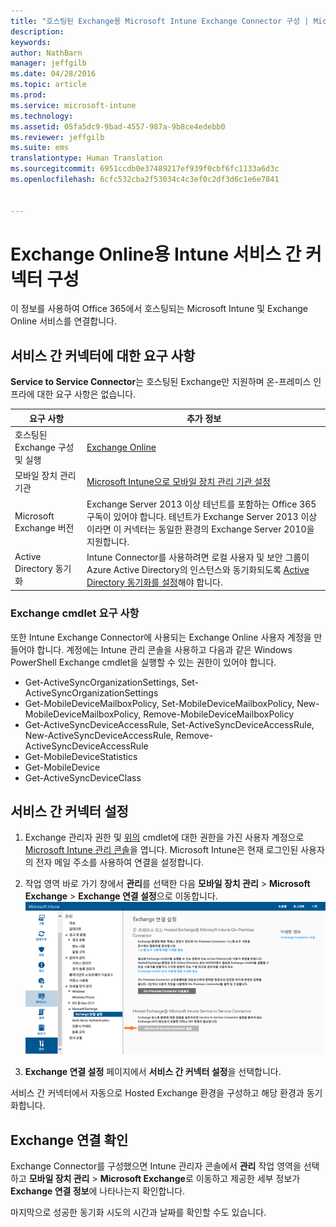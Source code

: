 ```yaml
---
title: "호스팅된 Exchange용 Microsoft Intune Exchange Connector 구성 | Microsoft Intune"
description: 
keywords: 
author: NathBarn
manager: jeffgilb
ms.date: 04/28/2016
ms.topic: article
ms.prod: 
ms.service: microsoft-intune
ms.technology: 
ms.assetid: 05fa5dc9-9bad-4557-987a-9b8ce4edebb0
ms.reviewer: jeffgilb
ms.suite: ems
translationtype: Human Translation
ms.sourcegitcommit: 6951ccdb0e37489217ef939f0cbf6fc1133a6d3c
ms.openlocfilehash: 6cfc532cba2f53034c4c3ef0c2df3d6c1e6e7841


---
```


# Exchange Online용 Intune 서비스 간 커넥터 구성

이 정보를 사용하여 Office 365에서 호스팅되는 Microsoft Intune 및 Exchange Online 서비스를 연결합니다.

## 서비스 간 커넥터에 대한 요구 사항
**Service to Service Connector**는 호스팅된 Exchange만 지원하며 온-프레미스 인프라에 대한 요구 사항은 없습니다.

|요구 사항|추가 정보|
|---------------|--------------------|
|호스팅된 Exchange 구성 및 실행|[Exchange Online](https://technet.microsoft.com/library/jj200580.aspx) |
|모바일 장치 관리 기관| [Microsoft Intune으로 모바일 장치 관리 기관 설정](get-ready-to-enroll-devices-in-microsoft-intune.md#set-mobile-device-management-authority)|
|Microsoft Exchange 버전|Exchange Server 2013 이상 테넌트를 포함하는 Office 365 구독이 있어야 합니다. 테넌트가 Exchange Server 2013 이상이라면 이 커넥터는 동일한 환경의 Exchange Server 2010을 지원합니다.|
|Active Directory 동기화|Intune Connector를 사용하려면 로컬 사용자 및 보안 그룹이 Azure Active Directory의 인스턴스와 동기화되도록 [Active Directory 동기화를 설정](/intune/get-started/start-with-a-paid-subscription-to-microsoft-intune-step-3)해야 합니다.|

### Exchange cmdlet 요구 사항

또한 Intune Exchange Connector에 사용되는 Exchange Online 사용자 계정을 만들어야 합니다. 계정에는 Intune 관리 콘솔을 사용하고 다음과 같은 Windows PowerShell Exchange cmdlet을 실행할 수 있는 권한이 있어야 합니다.

 - Get-ActiveSyncOrganizationSettings, Set-ActiveSyncOrganizationSettings
 - Get-MobileDeviceMailboxPolicy, Set-MobileDeviceMailboxPolicy, New-MobileDeviceMailboxPolicy, Remove-MobileDeviceMailboxPolicy
 - Get-ActiveSyncDeviceAccessRule, Set-ActiveSyncDeviceAccessRule, New-ActiveSyncDeviceAccessRule, Remove-ActiveSyncDeviceAccessRule
 - Get-MobileDeviceStatistics
 - Get-MobileDevice
 - Get-ActiveSyncDeviceClass

## 서비스 간 커넥터 설정

1. Exchange 관리자 권한 및 [위의](#exchange-cmdlet-requirements) cmdlet에 대한 권한을 가진 사용자 계정으로 [Microsoft Intune 관리 콘솔](http://manage.microsoft.com)을 엽니다. Microsoft Intune은 현재 로그인된 사용자의 전자 메일 주소를 사용하여 연결을 설정합니다.

2.  작업 영역 바로 가기 창에서 **관리**를 선택한 다음 **모바일 장치 관리** > **Microsoft Exchange** > **Exchange 연결 설정**으로 이동합니다.
![서비스 간 커넥터 설정 페이지](../media/intunesa5cservicetoserviceconnector.png)

3.  **Exchange 연결 설정** 페이지에서 **서비스 간 커넥터 설정**을 선택합니다.


서비스 간 커넥터에서 자동으로 Hosted Exchange 환경을 구성하고 해당 환경과 동기화합니다.

## Exchange 연결 확인

Exchange Connector를 구성했으면 Intune 관리자 콘솔에서 **관리** 작업 영역을 선택하고 **모바일 장치 관리** > **Microsoft Exchange**로 이동하고 제공한 세부 정보가 **Exchange 연결 정보**에 나타나는지 확인합니다.

마지막으로 성공한 동기화 시도의 시간과 날짜를 확인할 수도 있습니다.



<!--HONumber=Jun16_HO4-->


